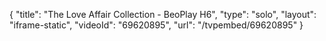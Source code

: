 {
    "title": "The Love Affair Collection - BeoPlay H6",
    "type": "solo",
    "layout": "iframe-static",
    "videoId": "69620895",
    "url": "\/tvpembed\/69620895"
}